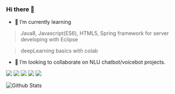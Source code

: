 ### Hi there 👋

<!--
**fkvl0327/fkvl0327** is a ✨ _special_ ✨ repository because its `README.md` (this file) appears on your GitHub profile.-->

- 🌱 I’m currently learning
> Java8, Javascript(ES6), HTML5, Spring framework for server developing with Eclipse

> deepLearning basics with colab

- 👯 I’m looking to collaborate on NLU chatbot/voicebot projects.

<img src="https://img.shields.io/badge/JAVA-BLUEVIOLET?style=for-the-badge"> <img src="https://img.shields.io/badge/PYTHON-BLUEVIOLET?style=for-the-badge">
<img src="https://img.shields.io/badge/JAVASCRIPT-BLUEVIOLET?style=for-the-badge">
<img src="https://img.shields.io/badge/ORACLE-BLUEVIOLET?style=for-the-badge">
<img src="https://img.shields.io/badge/MariaDB-BLUEVIOLET?style=for-the-badge">

![Github Stats](https://github-readme-stats.vercel.app/api?username=fkvl0327&show_icons=true)
